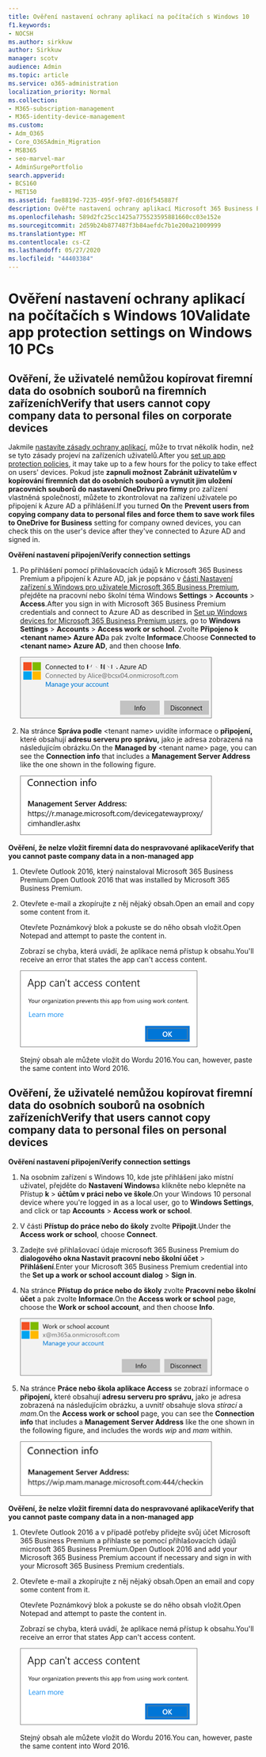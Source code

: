 ```yaml
---
title: Ověření nastavení ochrany aplikací na počítačích s Windows 10
f1.keywords:
- NOCSH
ms.author: sirkkuw
author: Sirkkuw
manager: scotv
audience: Admin
ms.topic: article
ms.service: o365-administration
localization_priority: Normal
ms.collection:
- M365-subscription-management
- M365-identity-device-management
ms.custom:
- Adm_O365
- Core_O365Admin_Migration
- MSB365
- seo-marvel-mar
- AdminSurgePortfolio
search.appverid:
- BCS160
- MET150
ms.assetid: fae8819d-7235-495f-9f07-d016f545887f
description: Ověřte nastavení ochrany aplikací Microsoft 365 Business Premium na zařízeních s Windows 10 a ověřte, zda uživatelé nemohou kopírovat firemní data do osobních souborů nebo do nespravovaných aplikací.
ms.openlocfilehash: 589d2fc25cc1425a775523595881660cc03e152e
ms.sourcegitcommit: 2d59b24b877487f3b84aefdc7b1e200a21009999
ms.translationtype: MT
ms.contentlocale: cs-CZ
ms.lasthandoff: 05/27/2020
ms.locfileid: "44403384"
---
```

# <a name="validate-app-protection-settings-on-windows-10-pcs"></a><span data-ttu-id="aff4c-103">Ověření nastavení ochrany aplikací na počítačích s Windows 10</span><span class="sxs-lookup"><span data-stu-id="aff4c-103">Validate app protection settings on Windows 10 PCs</span></span>

## <a name="verify-that-users-cannot-copy-company-data-to-personal-files-on-corporate-devices"></a><span data-ttu-id="aff4c-104">Ověření, že uživatelé nemůžou kopírovat firemní data do osobních souborů na firemních zařízeních</span><span class="sxs-lookup"><span data-stu-id="aff4c-104">Verify that users cannot copy company data to personal files on corporate devices</span></span>

<span data-ttu-id="aff4c-105">Jakmile [nastavíte zásady ochrany aplikací](protection-settings-for-windows-10-devices.md), může to trvat několik hodin, než se tyto zásady projeví na zařízeních uživatelů.</span><span class="sxs-lookup"><span data-stu-id="aff4c-105">After you [set up app protection policies](protection-settings-for-windows-10-devices.md), it may take up to a few hours for the policy to take effect on users' devices.</span></span> <span data-ttu-id="aff4c-106">Pokud jste **zapnuli možnost** **Zabránit uživatelům v kopírování firemních dat do osobních souborů a vynutit jim uložení pracovních souborů do nastavení OneDrivu pro firmy** pro zařízení vlastněná společností, můžete to zkontrolovat na zařízení uživatele po připojení k Azure AD a přihlášení.</span><span class="sxs-lookup"><span data-stu-id="aff4c-106">If you turned **On** the **Prevent users from copying company data to personal files and force them to save work files to OneDrive for Business** setting for company owned devices, you can check this on the user's device after they've connected to Azure AD and signed in.</span></span> 
  
 <span data-ttu-id="aff4c-107">**Ověření nastavení připojení**</span><span class="sxs-lookup"><span data-stu-id="aff4c-107">**Verify connection settings**</span></span>
  
1. <span data-ttu-id="aff4c-108">Po přihlášení pomocí přihlašovacích údajů k Microsoft 365 Business Premium a připojení k Azure AD, jak je popsáno v [části Nastavení zařízení s Windows pro uživatele Microsoft 365 Business Premium](set-up-windows-devices.md), přejděte na pracovní nebo školní téma Windows **Settings** \> **Accounts** \> **Access**.</span><span class="sxs-lookup"><span data-stu-id="aff4c-108">After you sign in with Microsoft 365 Business Premium credentials and connect to Azure AD as described in [Set up Windows devices for Microsoft 365 Business Premium users](set-up-windows-devices.md), go to **Windows Settings** \> **Accounts** \> **Access work or school**.</span></span> <span data-ttu-id="aff4c-109">Zvolte **Připojeno k \<tenant name\> Azure AD**a pak zvolte **Informace**.</span><span class="sxs-lookup"><span data-stu-id="aff4c-109">Choose **Connected to \<tenant name\> Azure AD**, and then choose **Info**.</span></span>
    
    ![Click or tap Info on the Connected to Azure AD dialog.](../media/a36ede2b-d1a0-4d4e-8ea7-af39b4b63890.png)
  
2. <span data-ttu-id="aff4c-111">Na stránce **Správa podle** \<tenant name\> uvidíte informace o **připojení,** které obsahují **adresu serveru pro správu,** jako je adresa zobrazená na následujícím obrázku.</span><span class="sxs-lookup"><span data-stu-id="aff4c-111">On the **Managed by** \<tenant name\> page, you can see the **Connection info** that includes a **Management Server Address** like the one shown in the following figure.</span></span> 
    
    ![Managed by page shows connection info of the device manager URL.](../media/47515a8e-2d0c-4bea-99f0-6b2545b88a11.png)
  
 <span data-ttu-id="aff4c-113">**Ověření, že nelze vložit firemní data do nespravované aplikace**</span><span class="sxs-lookup"><span data-stu-id="aff4c-113">**Verify that you cannot paste company data in a non-managed app**</span></span>
  
1. <span data-ttu-id="aff4c-114">Otevřete Outlook 2016, který nainstaloval Microsoft 365 Business Premium.</span><span class="sxs-lookup"><span data-stu-id="aff4c-114">Open Outlook 2016 that was installed by Microsoft 365 Business Premium.</span></span>
    
2. <span data-ttu-id="aff4c-115">Otevřete e-mail a zkopírujte z něj nějaký obsah.</span><span class="sxs-lookup"><span data-stu-id="aff4c-115">Open an email and copy some content from it.</span></span>
    
    <span data-ttu-id="aff4c-116">Otevřete Poznámkový blok a pokuste se do něho obsah vložit.</span><span class="sxs-lookup"><span data-stu-id="aff4c-116">Open Notepad and attempt to paste the content in.</span></span>
    
    <span data-ttu-id="aff4c-117">Zobrazí se chyba, která uvádí, že aplikace nemá přístup k obsahu.</span><span class="sxs-lookup"><span data-stu-id="aff4c-117">You'll receive an error that states the app can't access content.</span></span>
    
    ![A dialog that states app can't access content when you paste into an unmanaged app.](../media/5e82b154-cf2f-43c8-ae80-b45d8ad80e56.png)
  
    <span data-ttu-id="aff4c-119">Stejný obsah ale můžete vložit do Wordu 2016.</span><span class="sxs-lookup"><span data-stu-id="aff4c-119">You can, however, paste the same content into Word 2016.</span></span>
    
## <a name="verify-that-users-cannot-copy-company-data-to-personal-files-on-personal-devices"></a><span data-ttu-id="aff4c-120">Ověření, že uživatelé nemůžou kopírovat firemní data do osobních souborů na osobních zařízeních</span><span class="sxs-lookup"><span data-stu-id="aff4c-120">Verify that users cannot copy company data to personal files on personal devices</span></span>

 <span data-ttu-id="aff4c-121">**Ověření nastavení připojení**</span><span class="sxs-lookup"><span data-stu-id="aff4c-121">**Verify connection settings**</span></span>
  
1. <span data-ttu-id="aff4c-122">Na osobním zařízení s Windows 10, kde jste přihlášení jako místní uživatel, přejděte do **Nastavení Windows**a klikněte nebo klepněte na Přístup **k** \> **účtům v práci nebo ve škole**.</span><span class="sxs-lookup"><span data-stu-id="aff4c-122">On your Windows 10 personal device where you're logged in as a local user, go to **Windows Settings**, and click or tap **Accounts** \> **Access work or school**.</span></span>
    
2. <span data-ttu-id="aff4c-123">V části **Přístup do práce nebo do školy** zvolte **Připojit**.</span><span class="sxs-lookup"><span data-stu-id="aff4c-123">Under the **Access work or school**, choose **Connect**.</span></span>
    
3. <span data-ttu-id="aff4c-124">Zadejte své přihlašovací údaje microsoft 365 Business Premium do **dialogového okna Nastavit pracovní nebo školní účet** \> **Přihlášení**.</span><span class="sxs-lookup"><span data-stu-id="aff4c-124">Enter your Microsoft 365 Business Premium credential into the **Set up a work or school account dialog** \> **Sign in**.</span></span>
    
4. <span data-ttu-id="aff4c-125">Na stránce **Přístup do práce nebo do školy** zvolte **Pracovní nebo školní účet** a pak zvolte **Informace**.</span><span class="sxs-lookup"><span data-stu-id="aff4c-125">On the **Access work or school** page, choose the **Work or school account**, and then choose **Info**.</span></span>
    
    ![Klikněte nebo klepněte na Informace v dialogovém okně Pracovní nebo školní účet.](../media/63bd8b32-cb32-4afa-8ce0-6070ac403abc.png)
  
5. <span data-ttu-id="aff4c-127">Na stránce **Práce nebo škola aplikace Access** se zobrazí informace o **připojení,** které obsahují **adresu serveru pro správu,** jako je adresa zobrazená na následujícím obrázku, a uvnitř obsahuje slova *stírací* a *mam.*</span><span class="sxs-lookup"><span data-stu-id="aff4c-127">On the **Access work or school** page, you can see the **Connection info** that includes a **Management Server Address** like the one shown in the following figure, and includes the words  *wip*  and  *mam*  within.</span></span> 
    
    ![Managed by page shows connection info URL that includes the words mam and wpi.](../media/abd4eaf4-44fa-4538-a3e8-1e0d331dfe1e.png)
  
 <span data-ttu-id="aff4c-129">**Ověření, že nelze vložit firemní data do nespravované aplikace**</span><span class="sxs-lookup"><span data-stu-id="aff4c-129">**Verify that you cannot paste company data in a non-managed app**</span></span>
  
1. <span data-ttu-id="aff4c-130">Otevřete Outlook 2016 a v případě potřeby přidejte svůj účet Microsoft 365 Business Premium a přihlaste se pomocí přihlašovacích údajů microsoft 365 Business Premium.</span><span class="sxs-lookup"><span data-stu-id="aff4c-130">Open Outlook 2016 and add your Microsoft 365 Business Premium account if necessary and sign in with your Microsoft 365 Business Premium credentials.</span></span>
    
2. <span data-ttu-id="aff4c-131">Otevřete e-mail a zkopírujte z něj nějaký obsah.</span><span class="sxs-lookup"><span data-stu-id="aff4c-131">Open an email and copy some content from it.</span></span>
    
    <span data-ttu-id="aff4c-132">Otevřete Poznámkový blok a pokuste se do něho obsah vložit.</span><span class="sxs-lookup"><span data-stu-id="aff4c-132">Open Notepad and attempt to paste the content in.</span></span>
    
    <span data-ttu-id="aff4c-133">Zobrazí se chyba, která uvádí, že aplikace nemá přístup k obsahu.</span><span class="sxs-lookup"><span data-stu-id="aff4c-133">You'll receive an error that states App can't access content.</span></span>
    
    ![A dialog that states app can't access content when you paste into an unmanaged app.](../media/5e82b154-cf2f-43c8-ae80-b45d8ad80e56.png)
  
    <span data-ttu-id="aff4c-135">Stejný obsah ale můžete vložit do Wordu 2016.</span><span class="sxs-lookup"><span data-stu-id="aff4c-135">You can, however, paste the same content into Word 2016.</span></span>
    

